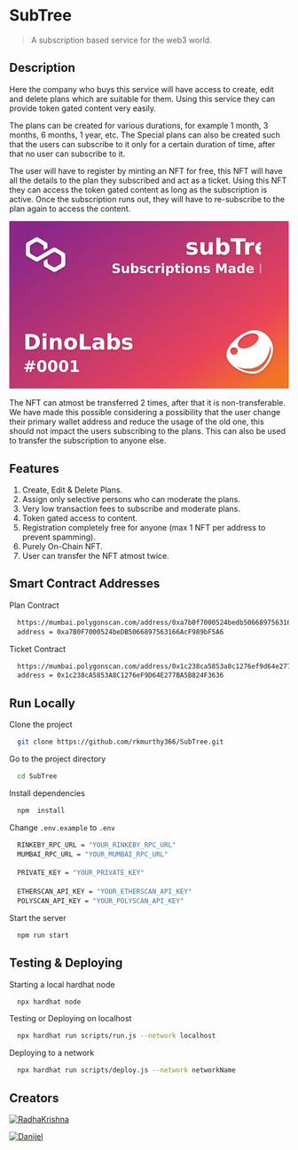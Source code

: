 # SubTree

> A subscription based service for the web3 world. 

## Description
Here the company who buys this service will have access to create, edit and delete plans which are suitable for them. Using this service they can provide token gated content very easily.

The plans can be created for various durations, for example 1 month, 3 months, 6 months, 1 year, etc. The Special plans can also be created such that the users can subscribe to it only for a certain duration of time, after that no user can subscribe to it.

The user will have to register by minting an NFT for free, this NFT will have all the details to the plan they subscribed and act as a ticket. Using this NFT they can access the token gated content as long as the subscription is active. Once the subscription runs out, they will have to re-subscribe to the plan again to access the content. 

![DinoLabsNFT.svg](https://github.com/rkmurthy366/SubTree/blob/49a7ad6181ad0774fe34b0c186cd3e8273958fbf/DinoLabsNFT.svg)

The NFT can atmost be transferred 2 times, after that it is non-transferable. We have made this possible considering a possibility that the user change their primary wallet address and reduce the usage of the old one, this should not impact the users subscribing to the plans. This can also be used to transfer the subscription to anyone else.

## Features

 1. Create, Edit & Delete Plans.
 2.  Assign only selective persons who can moderate the plans.
 3.  Very low transaction fees to subscribe and moderate plans.
 4.  Token gated access to content.
 5.  Registration completely free for anyone (max 1 NFT per address to prevent spamming).
 6.  Purely On-Chain NFT.
 7.  User can transfer the NFT atmost twice.

## Smart Contract Addresses 

Plan Contract
```bash
  https://mumbai.polygonscan.com/address/0xa7b0f7000524bedb5066897563166acf989bf5a6#code
  address = 0xa7B0F7000524beDB5066897563166AcF989bF5A6
```

Ticket Contract
```bash
  https://mumbai.polygonscan.com/address/0x1c238ca5853a8c1276ef9d64e277ba5b824f3636#code
  address = 0x1c238cA5853A8C1276eF9D64E277BA5B824F3636
```

## Run Locally

Clone the project
```bash
  git clone https://github.com/rkmurthy366/SubTree.git
```

Go to the project directory
```bash
  cd SubTree
```

Install dependencies
```bash
  npm  install
```

Change `.env.example` to `.env`
```bash
  RINKEBY_RPC_URL = "YOUR_RINKEBY_RPC_URL"
  MUMBAI_RPC_URL = "YOUR_MUMBAI_RPC_URL"

  PRIVATE_KEY = "YOUR_PRIVATE_KEY"

  ETHERSCAN_API_KEY = "YOUR_ETHERSCAN_API_KEY"
  POLYSCAN_API_KEY = "YOUR_POLYSCAN_API_KEY"
```

Start the server
```bash
  npm run start
```

## Testing & Deploying

Starting a local hardhat node
```bash
  npx hardhat node
```

Testing or Deploying on localhost
```bash
  npx hardhat run scripts/run.js --network localhost
```

Deploying to a network
```bash
  npx hardhat run scripts/deploy.js --network networkName
```

## Creators

[![RadhaKrishna](https://img.shields.io/badge/github-Radha_Krishna-000?style=for-the-badge&logo=github&logoColor=white)](https://github.com/rkmurthy366)

[![Danijel](https://img.shields.io/badge/github-Danijel-000?style=for-the-badge&logo=github&logoColor=white)](https://github.com/Danijel-Enoch)
